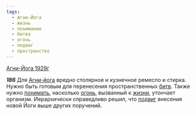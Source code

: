 ```yaml
---
tags:
  - Агни-Йога
  - жизнь
  - понимание
  - битва
  - огонь
  - подвиг
  - пространство
---
```


[Агни-Йога 1929г](https://127.0.0.1:4002/agni/1929)

___186___
Для [Агни-йога](../../../tags/#Агни-Йога) вредно столярное и кузнечное ремесло и стирка. Нужно быть готовым для перенесения пространственных [битв](../../../tags/#битва). Также нужно [понимать](../../../tags/#понимание), насколько [огонь](../../../tags/#огонь), вызванный к [жизни](../../../tags/#жизнь), утончает организм. Иерархически справедливо решил, что [подвиг](../../../tags/#подвиг) внесения новой Йоги выше других поручений.